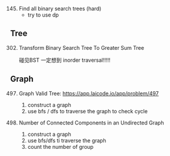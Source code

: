 145. Find all binary search trees (hard)
     - try to use dp



## Tree

302. Transform Binary Search Tree To Greater Sum Tree

     碰见BST 一定想到 inorder traversal!!!!!

## Graph

497. Graph Valid Tree: https://app.laicode.io/app/problem/497
     1. construct a graph
     2. use bfs / dfs to traverse the graph to check cycle



457. Number of Connected Components in an Undirected Graph
     1. construct a graph
     2. use bfs/dfs ti traverse the graph
     3. count the number of group